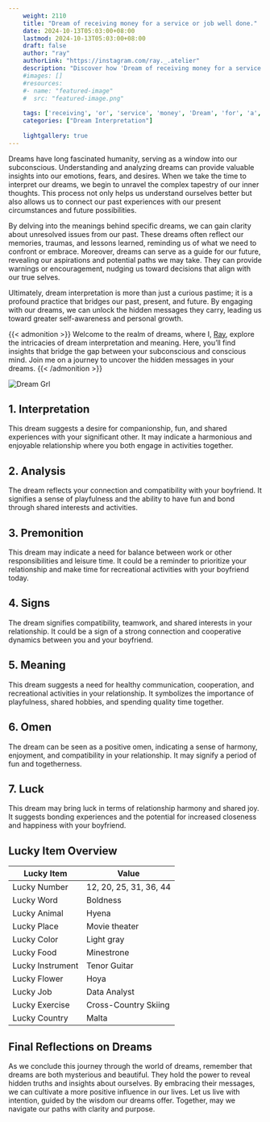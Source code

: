 ```yaml
---
    weight: 2110
    title: "Dream of receiving money for a service or job well done."  # Assuming 'title' column exists
    date: 2024-10-13T05:03:00+08:00
    lastmod: 2024-10-13T05:03:00+08:00
    draft: false
    author: "ray"
    authorLink: "https://instagram.com/ray._.atelier"
    description: "Discover how 'Dream of receiving money for a service or job well done.' can interpret your future and uncover its significant meanings in your life."
    #images: []
    #resources:
    #- name: "featured-image"
    #  src: "featured-image.png"
    
    tags: ['receiving', 'or', 'service', 'money', 'Dream', 'for', 'a', 'done.', 'of', 'job', 'well']
    categories: ["Dream Interpretation"]
    
    lightgallery: true
---
```

    
Dreams have long fascinated humanity, serving as a window into our subconscious. Understanding and analyzing dreams can provide valuable insights into our emotions, fears, and desires. When we take the time to interpret our dreams, we begin to unravel the complex tapestry of our inner thoughts. This process not only helps us understand ourselves better but also allows us to connect our past experiences with our present circumstances and future possibilities.

By delving into the meanings behind specific dreams, we can gain clarity about unresolved issues from our past. These dreams often reflect our memories, traumas, and lessons learned, reminding us of what we need to confront or embrace. Moreover, dreams can serve as a guide for our future, revealing our aspirations and potential paths we may take. They can provide warnings or encouragement, nudging us toward decisions that align with our true selves.

Ultimately, dream interpretation is more than just a curious pastime; it is a profound practice that bridges our past, present, and future. By engaging with our dreams, we can unlock the hidden messages they carry, leading us toward greater self-awareness and personal growth.

{{< admonition >}}
Welcome to the realm of dreams, where I, [Ray](https://instagram.com/ray._.atelier), explore the intricacies of dream interpretation and meaning. Here, you’ll find insights that bridge the gap between your subconscious and conscious mind. Join me on a journey to uncover the hidden messages in your dreams.
{{< /admonition >}}

![Dream Grl](https://cdn.pixabay.com/photo/2017/11/02/03/35/gothic-2910057_1280.jpg "Dream Grl")

## 1. Interpretation
 This dream suggests a desire for companionship, fun, and shared experiences with your significant other. It may indicate a harmonious and enjoyable relationship where you both engage in activities together.

## 2. Analysis
 The dream reflects your connection and compatibility with your boyfriend. It signifies a sense of playfulness and the ability to have fun and bond through shared interests and activities.

## 3. Premonition
 This dream may indicate a need for balance between work or other responsibilities and leisure time. It could be a reminder to prioritize your relationship and make time for recreational activities with your boyfriend today.

## 4. Signs
 The dream signifies compatibility, teamwork, and shared interests in your relationship. It could be a sign of a strong connection and cooperative dynamics between you and your boyfriend.

## 5. Meaning
 This dream suggests a need for healthy communication, cooperation, and recreational activities in your relationship. It symbolizes the importance of playfulness, shared hobbies, and spending quality time together.

## 6. Omen
 The dream can be seen as a positive omen, indicating a sense of harmony, enjoyment, and compatibility in your relationship. It may signify a period of fun and togetherness.

## 7. Luck
 This dream may bring luck in terms of relationship harmony and shared joy. It suggests bonding experiences and the potential for increased closeness and happiness with your boyfriend.

## Lucky Item Overview
| Lucky Item          | Value              |
|---------------|--------------------|
| Lucky Number        | 12, 20, 25, 31, 36, 44  |
| Lucky Word          | Boldness |
| Lucky Animal        | Hyena |
| Lucky Place         | Movie theater     |
| Lucky Color         | Light gray     |
| Lucky Food          | Minestrone      |
| Lucky Instrument    | Tenor Guitar |
| Lucky Flower        | Hoya    |
| Lucky Job           | Data Analyst       |
| Lucky Exercise      | Cross-Country Skiing  |
| Lucky Country       | Malta    |


##  Final Reflections on Dreams

As we conclude this journey through the world of dreams, remember that dreams are both mysterious and beautiful. They hold the power to reveal hidden truths and insights about ourselves. By embracing their messages, we can cultivate a more positive influence in our lives. Let us live with intention, guided by the wisdom our dreams offer. Together, may we navigate our paths with clarity and purpose.
